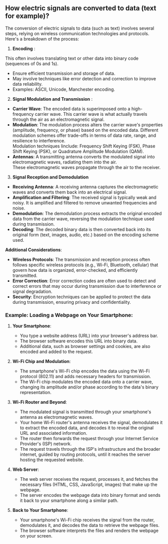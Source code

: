 ## How electric signals are converted to data (text for example)?

The conversion of electric signals to data (such as text) involves several steps, relying on wireless communication technologies and protocols. Here's a breakdown of the process:

1. **Encoding** :

This often involves translating text or other data into binary code (sequences of 0s and 1s).  
- Ensure efficient transmission and storage of data.
- May involve techniques like error detection and correction to improve data reliability.
- Examples: ASCII, Unicode, Manchester encoding.


2. **Signal Modulation and Transmission** :

- **Carrier Wave**: The encoded data is superimposed onto a high-frequency carrier wave. This carrier wave is what actually travels through the air as an electromagnetic signal.
- **Modulation**: The modulation process alters the carrier wave's properties (amplitude, frequency, or phase) based on the encoded data. Different modulation schemes offer trade-offs in terms of data rate, range, and resilience to interference.  
Modulation techniques linclude: Frequency Shift Keying (FSK), Phase Shift Keying (PSK), or Quadrature Amplitude Modulation (QAM).
- **Antennas**: A transmitting antenna converts the modulated signal into electromagnetic waves, radiating them into the air.  
These electromagnetic waves propagate through the air to the receiver.

3. **Signal Reception and Demodulation**

- **Receiving Antenna**: A receiving antenna captures the electromagnetic waves and converts them back into an electrical signal.
- **Amplification and Filtering**: The received signal is typically weak and noisy. It is amplified and filtered to remove unwanted frequencies and noise.
- **Demodulation**: The demodulation process extracts the original encoded data from the carrier wave, reversing the modulation technique used during transmission.
- **Decoding**: The decoded binary data is then converted back into its original form (text, images, audio, etc.) based on the encoding scheme used.

**Additional Considerations**:

- **Wireless Protocols**: The transmission and reception process often follows specific wireless protocols (e.g., Wi-Fi, Bluetooth, cellular) that govern how data is organized, error-checked, and efficiently transmitted.
- **Error Correction**: Error correction codes are often used to detect and correct errors that may occur during transmission due to interference or signal degradation.
- **Security**: Encryption techniques can be applied to protect the data during transmission, ensuring privacy and confidentiality.


### Example: Loading a Webpage on Your Smartphone:

1. **Your Smartphone**:
    - You type a website address (URL) into your browser's address bar.
    - The browser software encodes this URL into binary data.
    - Additional data, such as browser settings and cookies, are also encoded and added to the request.

2. **Wi-Fi Chip and Modulation**:
    - The smartphone's Wi-Fi chip encodes the data using the Wi-Fi protocol (802.11) and adds necessary headers for transmission.
    - The Wi-Fi chip modulates the encoded data onto a carrier wave, changing its amplitude and/or phase according to the data's binary representation.

3. **Wi-Fi Router and Beyond**:
    - The modulated signal is transmitted through your smartphone's antenna as electromagnetic waves.
    - Your home Wi-Fi router's antenna receives the signal, demodulates it to extract the encoded data, and decodes it to reveal the original URL and associated information.
    - The router then forwards the request through your Internet Service Provider's (ISP) network.
    - The request travels through the ISP's infrastructure and the broader internet, guided by routing protocols, until it reaches the server hosting the requested website.

4. **Web Server**:
    - The web server receives the request, processes it, and fetches the necessary files (HTML, CSS, JavaScript, images) that make up the webpage.
    - The server encodes the webpage data into binary format and sends it back to your smartphone along a similar path.

5. **Back to Your Smartphone**:
    - Your smartphone's Wi-Fi chip receives the signal from the router, demodulates it, and decodes the data to retrieve the webpage files.
    - The browser software interprets the files and renders the webpage on your screen.
